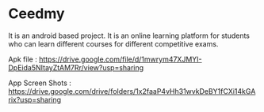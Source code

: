# Ceedmy
It is an android based project. It is an online learning platform for students who can learn different courses for different competitive exams.

Apk file : https://drive.google.com/file/d/1mwrym47XJMYI-DpEida5NItayZtAM7Rr/view?usp=sharing

App Screen Shots : https://drive.google.com/drive/folders/1x2faaP4vHh31wvkDeBY1fCXi14kGArix?usp=sharing
